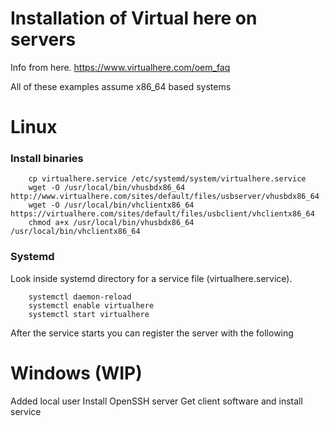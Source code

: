 # Installation of Virtual here on servers

Info from here. https://www.virtualhere.com/oem_faq

All of these examples assume x86_64 based systems


# Linux
### Install binaries
        cp virtualhere.service /etc/systemd/system/virtualhere.service
        wget -O /usr/local/bin/vhusbdx86_64 http://www.virtualhere.com/sites/default/files/usbserver/vhusbdx86_64
        wget -O /usr/local/bin/vhclientx86_64 https://virtualhere.com/sites/default/files/usbclient/vhclientx86_64
        chmod a+x /usr/local/bin/vhusbdx86_64 /usr/local/bin/vhclientx86_64

### Systemd

Look inside systemd directory for a service file (virtualhere.service).
    
        systemctl daemon-reload
        systemctl enable virtualhere
        systemctl start virtualhere

After the service starts you can register the server with the following 


# Windows (WIP)

Added local user
Install OpenSSH server
Get client software and install service
